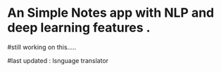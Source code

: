 # An Simple Notes app with NLP and deep learning features .
#still working on this.....

#last updated : lsnguage translator
